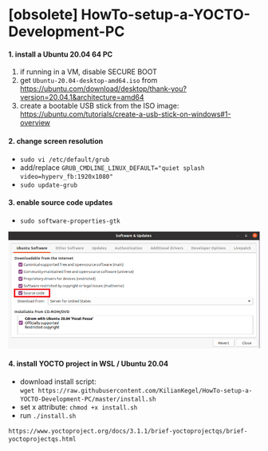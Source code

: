 # [obsolete] HowTo-setup-a-YOCTO-Development-PC
#### 1. install a Ubuntu 20.04 64 PC<br>
   1. if running in a VM, disable SECURE BOOT
   2. get `Ubuntu-20.04-desktop-amd64.iso` from https://ubuntu.com/download/desktop/thank-you?version=20.04.1&architecture=amd64 <br>
   3. create a bootable USB stick from the ISO image: https://ubuntu.com/tutorials/create-a-usb-stick-on-windows#1-overview <br>

#### 2. change screen resolution
   * `sudo vi /etc/default/grub`
   * add/replace `GRUB_CMDLINE_LINUX_DEFAULT="quiet splash video=hyperv_fb:1920x1080"`
   * `sudo update-grub`

#### 3. enable source code updates
   * `sudo software-properties-gtk`
   
![software-properties-gtk.png](readme/software-properties-gtk.png)
      
#### 4. install YOCTO project in WSL / Ubuntu 20.04
   * download install script:<br>
     `wget https://raw.githubusercontent.com/KilianKegel/HowTo-setup-a-YOCTO-Development-PC/master/install.sh`
   * set x attribute: `chmod +x install.sh`
   * run `./install.sh`
    
    https://www.yoctoproject.org/docs/3.1.1/brief-yoctoprojectqs/brief-yoctoprojectqs.html
    
    
